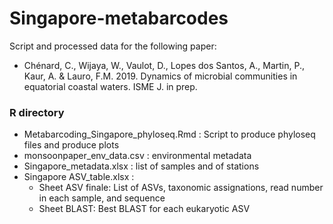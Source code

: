 # Singapore-metabarcodes
Script and processed data for the following paper:
* Chénard, C., Wijaya, W., Vaulot, D., Lopes dos Santos, A., Martin, P., Kaur, A. & Lauro, F.M. 2019. Dynamics of microbial communities in equatorial coastal waters. ISME J. in prep.

### R directory
* Metabarcoding_Singapore_phyloseq.Rmd : Script to produce phyloseq files and produce plots
* monsoonpaper_env_data.csv : environmental metadata
* Singapore_metadata.xlsx : list of samples and of stations
* Singapore ASV_table.xlsx : 
    * Sheet ASV finale: List of ASVs, taxonomic assignations, read number in each sample, and sequence
    * Sheet BLAST: Best BLAST for each eukaryotic ASV

